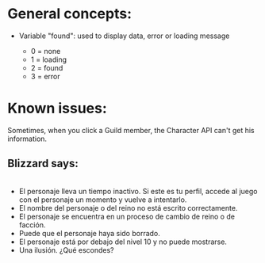 <h1>General concepts:</h1>

- Variable "found": used to display data, error or loading message

  <ul>
    <li>0 = none</li>
    <li>1 = loading</li>
    <li>2 = found</li>
    <li>3 = error</li>
  </ul>

<h1>Known issues:</h1>

<p>Sometimes, when you click a Guild member, the Character API can't get his information.</p>
<p>
  <h2>Blizzard says:</h2> 
  <ul>
  <br>
    <li>El personaje lleva un tiempo inactivo. Si este es tu perfil, accede al juego con el personaje un momento y vuelve a intentarlo.</li>
    <li>El nombre del personaje o del reino no está escrito correctamente.</li>
    <li>El personaje se encuentra en un proceso de cambio de reino o de facción.</li>
    <li>Puede que el personaje haya sido borrado.</li>
    <li>El personaje está por debajo del nivel 10 y no puede mostrarse.</li>
    <li>Una ilusión. ¿Qué escondes?</li>
  </ul>
</p>

